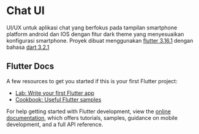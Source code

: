 # Chat UI

UI/UX untuk aplikasi chat yang berfokus pada tampilan smartphone platform android dan IOS dengan fitur dark theme yang menyesuaikan konfigurasi smartphone. Proyek dibuat menggunakan [flutter 3.16.1](https://docs.flutter.dev/release/release-notes/release-notes-3.16.0) dengan bahasa [dart 3.2.1](https://dart.dev/guides/whats-new) 

## Flutter Docs

A few resources to get you started if this is your first Flutter project:

- [Lab: Write your first Flutter app](https://docs.flutter.dev/get-started/codelab)
- [Cookbook: Useful Flutter samples](https://docs.flutter.dev/cookbook)

For help getting started with Flutter development, view the
[online documentation](https://docs.flutter.dev/), which offers tutorials,
samples, guidance on mobile development, and a full API reference.
